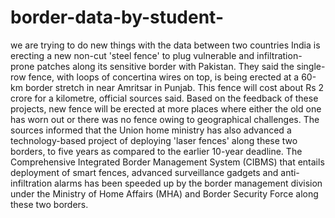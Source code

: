 # border-data-by-student-
we are trying to do new things with the data between two countries
India is erecting a new non-cut 'steel fence' to plug vulnerable and infiltration-prone patches along its
sensitive border with Pakistan. They said the single-row fence, with loops of concertina wires on top, is
being erected at a 60-km border stretch in near Amritsar in Punjab. This fence will cost about Rs 2 crore
for a kilometre, official sources said.
Based on the feedback of these projects, new fence will be erected at more places where either the old one
has worn out or there was no fence owing to geographical challenges.
The sources informed that the Union home ministry has also advanced a technology-based project of deploying
'laser fences' along these two borders, to five years as compared to the earlier 10-year deadline.
The Comprehensive Integrated Border Management System (CIBMS) that entails deployment of smart fences, 
advanced surveillance gadgets and anti-infiltration alarms has been speeded up by the border management
division under the Ministry of Home Affairs (MHA) and Border Security Force along these two borders.
